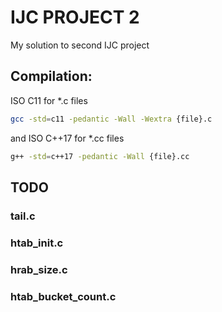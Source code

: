 # IJC PROJECT 2
My solution to second IJC project

## Compilation:

ISO C11 for *.c files

```bash
gcc -std=c11 -pedantic -Wall -Wextra {file}.c
```

and ISO C++17 for *.cc files

```bash
g++ -std=c++17 -pedantic -Wall {file}.cc
```

## TODO

### tail.c

### htab_init.c

### hrab_size.c

### htab_bucket_count.c